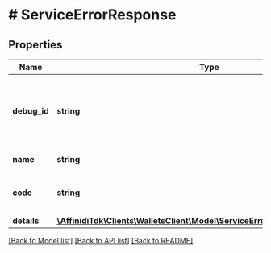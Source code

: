 # # ServiceErrorResponse

## Properties

Name | Type | Description | Notes
------------ | ------------- | ------------- | -------------
**debug_id** | **string** | unique id for correlating this specific error to logs |
**name** | **string** | name of the error |
**code** | **string** | backwards compatible Affinidi error code |
**details** | [**\AffinidiTdk\Clients\WalletsClient\Model\ServiceErrorResponseDetailsInner[]**](ServiceErrorResponseDetailsInner.md) |  | [optional]

[[Back to Model list]](../../README.md#models) [[Back to API list]](../../README.md#endpoints) [[Back to README]](../../README.md)
